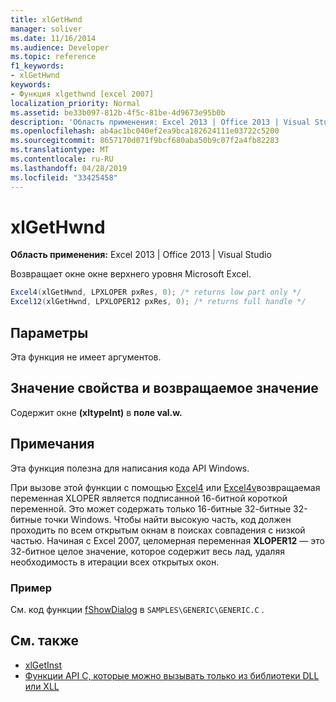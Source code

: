 ```yaml
---
title: xlGetHwnd
manager: soliver
ms.date: 11/16/2014
ms.audience: Developer
ms.topic: reference
f1_keywords:
- xlGetHwnd
keywords:
- Функция xlgethwnd [excel 2007]
localization_priority: Normal
ms.assetid: be33b097-812b-4f5c-81be-4d9673e95b0b
description: 'Область применения: Excel 2013 | Office 2013 | Visual Studio'
ms.openlocfilehash: ab4ac1bc040ef2ea9bca182624111e03722c5200
ms.sourcegitcommit: 8657170d071f9bcf680aba50b9c07f2a4fb82283
ms.translationtype: MT
ms.contentlocale: ru-RU
ms.lasthandoff: 04/28/2019
ms.locfileid: "33425458"
---
```

# <a name="xlgethwnd"></a>xlGetHwnd

**Область применения:** Excel 2013 | Office 2013 | Visual Studio 
  
Возвращает окне окне верхнего уровня Microsoft Excel.
  
```cs
Excel4(xlGetHwnd, LPXLOPER pxRes, 0); /* returns low part only */
Excel12(xlGetHwnd, LPXLOPER12 pxRes, 0); /* returns full handle */
```

## <a name="parameters"></a>Параметры

Эта функция не имеет аргументов.
  
## <a name="property-valuereturn-value"></a>Значение свойства и возвращаемое значение

Содержит окне **(xltypeInt)** в **поле val.w.** 
  
## <a name="remarks"></a>Примечания

Эта функция полезна для написания кода API Windows.
  
При вызове этой функции с помощью [Excel4](excel4-excel12.md) или [Excel4v](excel4v-excel12v.md)возвращаемая переменная XLOPER является подписанной 16-битной короткой переменной. Это может содержать только 16-битные 32-битные 32-битные точки Windows. Чтобы найти высокую часть, код должен проходить по всем открытым окнам в поисках совпадения с низкой частью. Начиная с Excel 2007, целомерная переменная **XLOPER12** — это 32-битное целое значение, которое содержит весь лад, удаляя необходимость в итерации всех открытых окон. 
  
### <a name="example"></a>Пример

См. код функции [fShowDialog](fshowdialog.md) в  `SAMPLES\GENERIC\GENERIC.C` .
  
## <a name="see-also"></a>См. также

- [xlGetInst](xlgetinst.md)
- [Функции API C, которые можно вызывать только из библиотеки DLL или XLL](c-api-functions-that-can-be-called-only-from-a-dll-or-xll.md)

